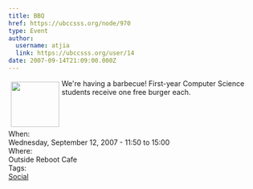 ```yaml
---
title: BBQ 
href: https://ubccsss.org/node/970
type: Event
author:
  username: atjia
  link: https://ubccsss.org/user/14
date: 2007-09-14T21:09:00.000Z
---
```


<div class="field field-name-body field-type-text-with-summary field-label-hidden"><div class="field-items"><div class="field-item even"><p><img src="/files/cheeseburger.png" width="96" height="90" align="left" vspace="5" hspace="5">We&apos;re having a barbecue! First-year Computer Science students receive one free burger each.</p>
<div style="clear: left;"></div>
</div></div></div><div class="field field-name-field-dates field-type-datetime field-label-above"><div class="field-label">When:&#xA0;</div><div class="field-items"><div class="field-item even"><span class="date-display-single">Wednesday, September 12, 2007 - <span class="date-display-range"><span class="date-display-start">11:50</span> to <span class="date-display-end">15:00</span></span></span></div></div></div><div class="field field-name-field-location field-type-text field-label-above"><div class="field-label">Where:&#xA0;</div><div class="field-items"><div class="field-item even">Outside Reboot Cafe</div></div></div>    <footer>
    <div class="field field-name-field-tags field-type-taxonomy-term-reference field-label-above"><div class="field-label">Tags:&#xA0;</div><div class="field-items"><div class="field-item even"><a href="/social">Social</a></div></div></div>      </footer>